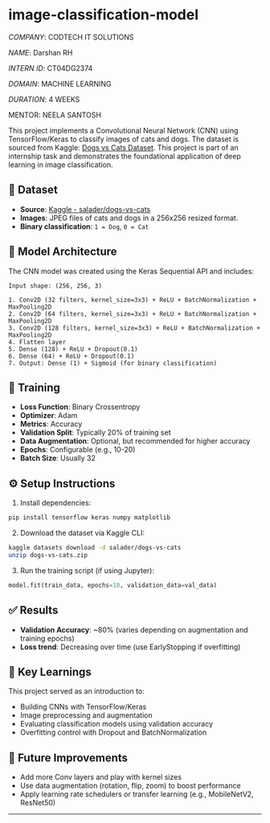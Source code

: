 # image-classification-model

*COMPANY*: CODTECH IT SOLUTIONS

 *NAME*: Darshan RH
 
 *INTERN ID*: CT04DG2374
 
 *DOMAIN*: MACHINE LEARNING
 
 *DURATION*: 4 WEEKS

 MENTOR: NEELA SANTOSH
 
 

 This project implements a Convolutional Neural Network (CNN) using TensorFlow/Keras to classify images of cats and dogs. The dataset is sourced from Kaggle: [Dogs vs Cats Dataset](https://www.kaggle.com/datasets/salader/dogs-vs-cats). This project is part of an internship task and demonstrates the foundational application of deep learning in image classification.

## 📁 Dataset

- **Source**: [Kaggle - salader/dogs-vs-cats](https://www.kaggle.com/datasets/salader/dogs-vs-cats)
- **Images**: JPEG files of cats and dogs in a 256x256 resized format.
- **Binary classification**: `1 = Dog`, `0 = Cat`

## 🔧 Model Architecture

The CNN model was created using the Keras Sequential API and includes:

```
Input shape: (256, 256, 3)

1. Conv2D (32 filters, kernel_size=3x3) + ReLU + BatchNormalization + MaxPooling2D
2. Conv2D (64 filters, kernel_size=3x3) + ReLU + BatchNormalization + MaxPooling2D
3. Conv2D (128 filters, kernel_size=3x3) + ReLU + BatchNormalization + MaxPooling2D
4. Flatten layer
5. Dense (128) + ReLU + Dropout(0.1)
6. Dense (64) + ReLU + Dropout(0.1)
7. Output: Dense (1) + Sigmoid (for binary classification)
```

## 🧪 Training

- **Loss Function**: Binary Crossentropy
- **Optimizer**: Adam
- **Metrics**: Accuracy
- **Validation Split**: Typically 20% of training set
- **Data Augmentation**: Optional, but recommended for higher accuracy
- **Epochs**: Configurable (e.g., 10-20)
- **Batch Size**: Usually 32

## ⚙️ Setup Instructions

1. Install dependencies:
```bash
pip install tensorflow keras numpy matplotlib
```

2. Download the dataset via Kaggle CLI:
```bash
kaggle datasets download -d salader/dogs-vs-cats
unzip dogs-vs-cats.zip
```

3. Run the training script (if using Jupyter):
```python
model.fit(train_data, epochs=10, validation_data=val_data)
```

## ✅ Results

- **Validation Accuracy**: ~80% (varies depending on augmentation and training epochs)
- **Loss trend**: Decreasing over time (use EarlyStopping if overfitting)

## 📌 Key Learnings

This project served as an introduction to:
- Building CNNs with TensorFlow/Keras
- Image preprocessing and augmentation
- Evaluating classification models using validation accuracy
- Overfitting control with Dropout and BatchNormalization

## 🔮 Future Improvements

- Add more Conv layers and play with kernel sizes
- Use data augmentation (rotation, flip, zoom) to boost performance
- Apply learning rate schedulers or transfer learning (e.g., MobileNetV2, ResNet50)

---
